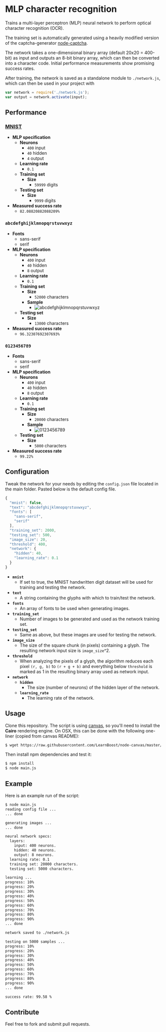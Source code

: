 # MLP character recognition

Trains a multi-layer perceptron (MLP) neural network to perform optical character recognition (OCR).

The training set is automatically generated using a heavily modified version of the captcha-generator [node-captcha](http://npmjs.com/package/node-captcha).

The network takes a one-dimensional binary array (default 20x20 = 400-bit) as input and outputs an 8-bit binary array, which can then be converted into a character code. Initial performance measurements show promising success rates.

After training, the network is saved as a standalone module to ```./network.js```, which can then be used in your project with

```javascript
var network = require('./network.js');
var output = network.activate(input);
```

## Performance

### [MNIST](http://yann.lecun.com/exdb/mnist/)

* **MLP specification**
  * **Neurons**
    * ```400``` input
    * ```40``` hidden
    * ```4``` output
  * **Learning rate**
    * ```0.1```
  * **Training set**
    * **Size**
      * ```59999``` digits
  * **Testing set**
    * **Size**
      * ```9999``` digits
* **Measured success rate**
  * ```82.08820882088209%```

### ```abcdefghijklmnopqrstuvwxyz```

* **Fonts**
  * sans-serif
  * serif
* **MLP specification**
  * **Neurons**
    * ```400``` input
    * ```40``` hidden
    * ```8``` output
  * **Learning rate**
    * ```0.1```
  * **Training set**
    * **Size**
      * ```52000``` characters
    * **Sample**
      * ![abcdefghijklmnopqrstuvwxyz](https://raw.github.com/mateogianolio/mlp-character-recognition/master/examples/abcdefghijklmnopqrstuvwxyz.png)
  * **Testing set**
    * **Size**
      * ```13000``` characters
* **Measured success rate**
  * ```96.32307692307693%```
    
### ```0123456789```

* **Fonts**
  * sans-serif
  * serif
* **MLP specification**
  * **Neurons**
    * ```400``` input
    * ```40``` hidden
    * ```8``` output
  * **Learning rate**
    * ```0.1```
  * **Training set**
    * **Size**
      * ```20000``` characters
    * **Sample**
      * ![0123456789](https://raw.github.com/mateogianolio/mlp-character-recognition/master/examples/0123456789.png)
  * **Testing set**
    * **Size**
      * ```5000``` characters
* **Measured success rate**
  * ```99.22%```

## Configuration

Tweak the network for your needs by editing the ```config.json``` file located in the main folder. Pasted below is the default config file.

```javascript
{
  "mnist": false,
  "text": "abcdefghijklmnopqrstuvwxyz",
  "fonts": [
    "sans-serif",
    "serif"
  ],
  "training_set": 2000,
  "testing_set": 500,
  "image_size": 20,
  "threshold": 400,
  "network": {
    "hidden": 40,
    "learning_rate": 0.1
  }
}
```

* **```mnist```**
  * If set to true, the MNIST handwritten digit dataset will be used for training and testing the network.
* **```text```**
  * A string containing the glyphs with which to train/test the network.
* **```fonts```**
  * An array of fonts to be used when generating images.
* **```training_set```**
  * Number of images to be generated and used as the network training set.
* **```testing_set```**
  * Same as above, but these images are used for testing the network.
* **```image_size```**
  * The size of the square chunk (in pixels) containing a glyph. The resulting network input size is ```image_size```^2.
* **```threshold```**
  * When analyzing the pixels of a glyph, the algorithm reduces each pixel ```(r, g, b)``` to ```(r + g + b)``` and everything below ```threshold``` is marked as 1 in the resulting binary array used as network input.
* **```network```**
  * **```hidden```**
    * The size (number of neurons) of the hidden layer of the network.
  * **```learning_rate```**
    * The learning rate of the network.

## Usage

Clone this repository. The script is using [canvas](https://www.npmjs.com/package/canvas), so you'll need to install the **Cairo** rendering engine. On OSX, this can be done with the following one-liner (copied from canvas README):

```bash
$ wget https://raw.githubusercontent.com/LearnBoost/node-canvas/master/install -O - | sh
```

Then install npm dependencies and test it:

```bash
$ npm install
$ node main.js
```

## Example

Here is an example run of the script:

```bash
$ node main.js
reading config file ...
... done

generating images ...
... done

neural network specs:
  layers:
    input: 400 neurons.
    hidden: 40 neurons.
    output: 8 neurons.
  learning rate: 0.1
  training set: 20000 characters.
  testing set: 5000 characters.

learning ...
progress: 10%
progress: 20%
progress: 30%
progress: 40%
progress: 50%
progress: 60%
progress: 70%
progress: 80%
progress: 90%
... done

network saved to ./network.js

testing on 5000 samples ...
progress: 10%
progress: 20%
progress: 30%
progress: 40%
progress: 50%
progress: 60%
progress: 70%
progress: 80%
progress: 90%
... done

success rate: 99.58 %
```

## Contribute

Feel free to fork and submit pull requests.